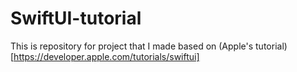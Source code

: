 # SwiftUI-tutorial
This is repository for project that I made based on (Apple's tutorial)[https://developer.apple.com/tutorials/swiftui]
